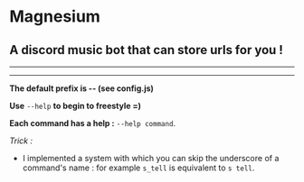 # Magnesium
## A discord music bot that can store urls for you !
________________________________________________
________________________________________________


**The default prefix is -- (see config.js)**

**Use** `--help` **to begin to freestyle =)**

**Each command has a help :** `--help command`.


*Trick :*
- I implemented a system with which you can skip the underscore of a command's name : for example `s_tell` is equivalent to `s tell`.
